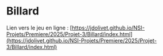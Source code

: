 # Billard

Lien vers le jeu en ligne : 
[https://jdolivet.github.io/NSI-Projets/Premiere/2025/Projet-3/Billard/index.html](https://jdolivet.github.io/NSI-Projets/Premiere/2025/Projet-3/Billard/index.html)
